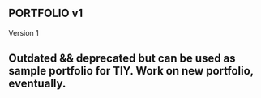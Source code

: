## PORTFOLIO v1

<p>Version 1</p>


## Outdated && deprecated but can be used as sample portfolio for TIY. Work on new portfolio, eventually.

